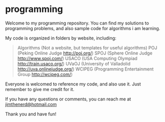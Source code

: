 programming
===========

Welcome to my programming repository. You can find my solutions to programming problems, and also sample code for algorithms i am learning.

My code is organized in folders by website, including:
> Algorithms (Not a website, but templates for useful algorithms)
> POJ (Peking Online Judge http://poj.org/)
> SPOJ (Sphere Online Judge http://www.spoj.com/)
> USACO (USA Computing Olympiad http://train.usaco.org/)
> UVaOJ (University of Valladolid http://uva.onlinejudge.org/)
> WCIPEG (Programming Entertainment Group http://wcipeg.com/)

Everyone is welcomed to reference my code, and also use it. Just remember to give me credit for it. 

If you have any questions or comments, you can reach me at jimthenerd@hotmail.com

Thank you and have fun!
